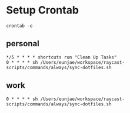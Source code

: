 # Setup Crontab

`crontab -e`

## personal

```
*/5 * * * * shortcuts run "Clean Up Tasks"
0 * * * * sh /Users/eunjae/workspace/raycast-scripts/commands/always/sync-dotfiles.sh
```

## work

```
0 * * * * sh /Users/eunjae/workspace/raycast-scripts/commands/always/sync-dotfiles.sh
```
